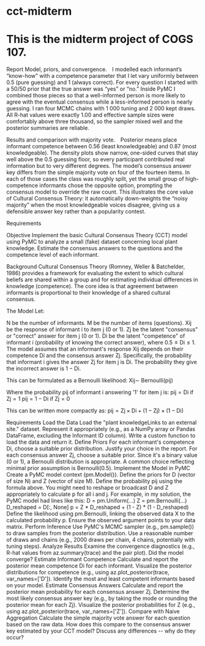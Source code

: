 # cct-midterm
# This is the midterm project of COGS 107.

Report
Model, priors, and convergence. I modelled each informant’s “know-how” with a competence parameter that I let vary uniformly between 0.5 (pure guessing) and 1 (always correct).  For every question I started with a 50/50 prior that the true answer was “yes” or “no.”  Inside PyMC I combined those pieces so that a well-informed person is more likely to agree with the eventual consensus while a less-informed person is nearly guessing.  I ran four MCMC chains with 1 000 tuning and 2 000 kept draws.  All R-hat values were exactly 1.00 and effective sample sizes were comfortably above three thousand, so the sampler mixed well and the posterior summaries are reliable.

Results and comparison with majority vote. Posterior means place informant competence between 0.56 (least knowledgeable) and 0.87 (most knowledgeable).  The density plots show narrow, one-sided curves that stay well above the 0.5 guessing floor, so every participant contributed real information but to very different degrees.  The model’s consensus answer key differs from the simple majority vote on four of the fourteen items.  In each of those cases the class was roughly split, yet the small group of high-competence informants chose the opposite option, prompting the consensus model to override the raw count.  This illustrates the core value of Cultural Consensus Theory: it automatically down-weights the “noisy majority” when the most knowledgeable voices disagree, giving us a defensible answer key rather than a popularity contest.

Requirements

Objective
Implement the basic Cultural Consensus Theory (CCT) model using PyMC to analyze a small (fake) dataset concerning local plant knowledge. Estimate the consensus answers to the questions and the competence level of each informant.

Background
Cultural Consensus Theory (Romney, Weller & Batchelder, 1986) provides a framework for evaluating the extent to which cultural beliefs are shared within a group and for estimating individual differences in knowledge (competence). The core idea is that agreement between informants is proportional to their knowledge of a shared cultural consensus.

The Model
Let:

N be the number of informants.
M be the number of items (questions).
Xij be the response of informant i to item j (0 or 1).
Zj be the latent "consensus" or "correct" answer for item j (0 or 1).
Di be the latent "competence" of informant i (probability of knowing the correct answer), where 0.5 ≤ Di ≤ 1.
The model assumes that an informant's response Xij depends on their competence Di and the consensus answer Zj. Specifically, the probability that informant i gives the answer Zj for item j is Di. The probability they give the incorrect answer is 1 − Di.

This can be formulated as a Bernoulli likelihood: Xij∼ Bernoulli(pij)

Where the probability pij of informant i answering '1' for item j is: pij = Di if Zj = 1 pij = 1 − Di if Zj = 0

This can be written more compactly as: pij = Zj × Di + (1 − Zj) × (1 − Di)

Requirements
Load the Data
Load the "plant knowledgeLinks to an external site." dataset. Represent it appropriately (e.g., as a NumPy array or Pandas DataFrame, excluding the Informant ID column).
Write a custom function to load the data and return it.
Define Priors
For each informant's competence Di, choose a suitable prior distribution. Justify your choice in the report.
For each consensus answer Zj, choose a suitable prior. Since it's a binary value (0 or 1), a Bernoulli distribution is appropriate. A common choice reflecting minimal prior assumption is Bernoulli(0.5).
Implement the Model in PyMC
Create a PyMC model context (pm.Model()).
Define the priors for D (vector of size N) and Z (vector of size M).
Define the probability pij using the formula above.
You might need to reshape or broadcast D and Z appropriately to calculate p for all i and j.
For example, in my solution, the PyMC model had lines like this:
               D = pm.Uniform(...)
               Z = pm.Bernoulli(...)
               D_reshaped = D[:, None] 
               p = Z * D_reshaped + (1 - Z) * (1 - D_reshaped) 
Define the likelihood using pm.Bernoulli, linking the observed data X to the calculated probability p. Ensure the observed argument points to your data matrix.
Perform Inference
Use PyMC's MCMC sampler (e.g., pm.sample()) to draw samples from the posterior distribution. Use a reasonable number of draws and chains (e.g., 2000 draws per chain, 4 chains, potentially with tuning steps).
Analyze Results
Examine the convergence diagnostics (e.g., R-hat values from az.summary(trace) and the pair plot).
Did the model converge?
Estimate Informant Competence
Calculate and report the posterior mean competence Di for each informant.
Visualize the posterior distributions for competence (e.g., using az.plot_posterior(trace, var_names=['D']).
Identify the most and least competent informants based on your model.
Estimate Consensus Answers
Calculate and report the posterior mean probability for each consensus answer Zj.
Determine the most likely consensus answer key (e.g., by taking the mode or rounding the posterior mean for each Zj).
Visualize the posterior probabilities for Z (e.g., using az.plot_posterior(trace, var_names=['Z']).
Compare with Naive Aggregation
Calculate the simple majority vote answer for each question based on the raw data. How does this compare to the consensus answer key estimated by your CCT model? Discuss any differences -- why do they occur?
